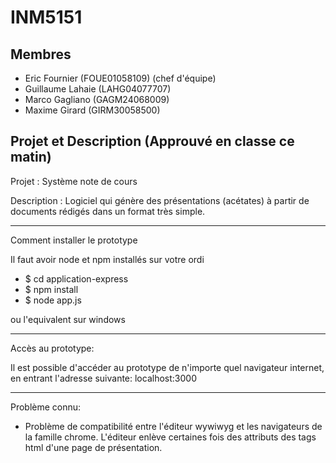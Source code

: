 INM5151
=======

Membres
-------

  * Eric Fournier (FOUE01058109) (chef d'équipe)
  * Guillaume Lahaie (LAHG04077707)
  * Marco Gagliano (GAGM24068009)
  * Maxime Girard (GIRM30058500)

Projet et Description (Approuvé en classe ce matin)
--------------------------------------------------

Projet : Système note de cours

Description : Logiciel qui génère des présentations (acétates) à partir de documents rédigés dans un format très simple.

------------------------------------------------------------------------------------------------------------------------

Comment installer le prototype

Il faut avoir node et npm installés sur votre ordi

* $ cd application-express
* $ npm install
* $ node app.js

ou l'equivalent sur windows

------------------------------------------------------------------------------------------------------------------------

Accès au prototype:

Il est possible d'accéder au prototype de n'importe quel navigateur internet, en entrant l'adresse suivante: localhost:3000

------------------------------------------------------------------------------------------------------------------------

Problème connu:

- Problème de compatibilité entre l'éditeur wywiwyg et les navigateurs de la famille chrome. L'éditeur enlève certaines fois des attributs des tags html d'une page de présentation.
